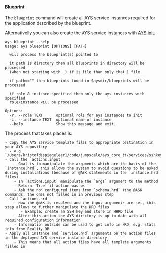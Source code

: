 #### Blueprint

The `blueprint` command will create all AYS service instances required for the application described by the blueprint.

Alternativelly you can also create the AYS service instances with [AYS init](init.md).

```shell
ays blueprint --help
Usage: ays blueprint [OPTIONS] [PATH]

  will process the blueprint(s) pointed to

  it path is directory then all blueprints in directory will be processed
  (when not starting with _) if is file than only that 1 file

  if path=="" then blueprints found in $aysdir/blueprints will be processed

  if role & instance specified then only the ays instances with specified
  role/instance will be processed

Options:
  -r, --role TEXT      optional role for ays instances to init
  -i, --instance TEXT  optional name of instance
  --help               Show this message and exit.
```

The process that takes places is:

    - Copy the AYS service template files to appropriate destination in your AYS repository 
      - e.g. `/Users/kristofdespiegeleer1/code/jumpscale/ays_core_it/services/sshkey!main`)
    - Call the `actions.input`
        - Goal is to manipulate the arguments which are the basis of the `instance.hrd`, this allows the system to avoid questions to be asked during installations (because of @ASK statements in the `instance.hrd` files)
        - In `actions.input` manipulate the `args` argument to the method
        - Return `True` if action was ok
        - Ask the non configured items from `schema.hrd` (the @ASK commands, the ones not filled in in previous step
    - Call `actions.hrd`
        - Now the @ASK is resolved and the input arguments are set, this step allows to further manipulate the HRD files
           - Example: create an SSH key and store in HHRD file
        - After this action the AYS directory is up to date with all required configuration information
        - Information outside can be used to get info in HRD, e.g. stats info from Reality DB
    - Apply all instance and `service.hrd` arguments on the action files in the deployed AYS service instance directory
        - This means that all action files have all template arguments filled in